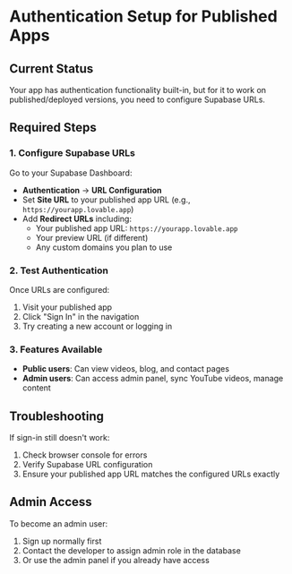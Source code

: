 # Authentication Setup for Published Apps

## Current Status
Your app has authentication functionality built-in, but for it to work on published/deployed versions, you need to configure Supabase URLs.

## Required Steps

### 1. Configure Supabase URLs
Go to your Supabase Dashboard:
- **Authentication** → **URL Configuration**
- Set **Site URL** to your published app URL (e.g., `https://yourapp.lovable.app`)
- Add **Redirect URLs** including:
  - Your published app URL: `https://yourapp.lovable.app`
  - Your preview URL (if different)
  - Any custom domains you plan to use

### 2. Test Authentication
Once URLs are configured:
1. Visit your published app
2. Click "Sign In" in the navigation
3. Try creating a new account or logging in

### 3. Features Available
- **Public users**: Can view videos, blog, and contact pages
- **Admin users**: Can access admin panel, sync YouTube videos, manage content

## Troubleshooting
If sign-in still doesn't work:
1. Check browser console for errors
2. Verify Supabase URL configuration
3. Ensure your published app URL matches the configured URLs exactly

## Admin Access
To become an admin user:
1. Sign up normally first
2. Contact the developer to assign admin role in the database
3. Or use the admin panel if you already have access